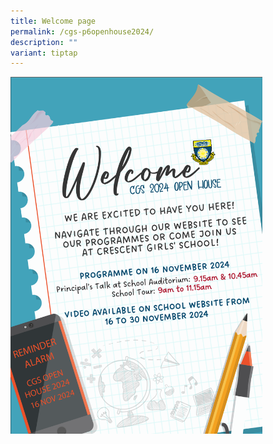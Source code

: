 ```yaml
---
title: Welcome page
permalink: /cgs-p6openhouse2024/
description: ""
variant: tiptap
---
```

<div class="isomer-image-wrapper">
<img style="width: 80%;" height="auto" width="100%" alt="Welcome message 2024" src="/images/CGS%20open%20house/CGS_OpenHouse2024_Website_Message.png">
</div>
<p></p>